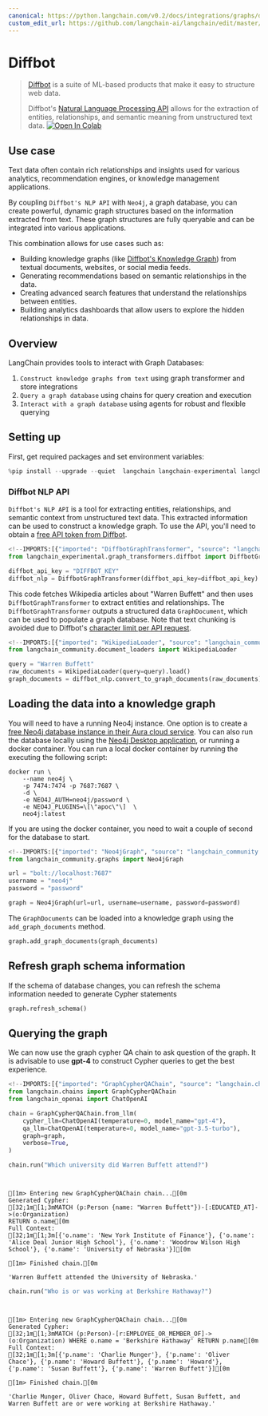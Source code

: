 ```yaml
---
canonical: https://python.langchain.com/v0.2/docs/integrations/graphs/diffbot/
custom_edit_url: https://github.com/langchain-ai/langchain/edit/master/docs/docs/integrations/graphs/diffbot.ipynb
---
```


# Diffbot

>[Diffbot](https://docs.diffbot.com/docs/getting-started-with-diffbot) is a suite of ML-based products that make it easy to structure web data.
>
>Diffbot's [Natural Language Processing API](https://www.diffbot.com/products/natural-language/) allows for the extraction of entities, relationships, and semantic meaning from unstructured text data.
[![Open In Colab](https://colab.research.google.com/assets/colab-badge.svg)](https://colab.research.google.com/github/langchain-ai/langchain/blob/master/docs/docs/integrations/graphs/diffbot.ipynb)

## Use case

Text data often contain rich relationships and insights used for various analytics, recommendation engines, or knowledge management applications.

By coupling `Diffbot's NLP API` with `Neo4j`, a graph database, you can create powerful, dynamic graph structures based on the information extracted from text. These graph structures are fully queryable and can be integrated into various applications.

This combination allows for use cases such as:

* Building knowledge graphs (like [Diffbot's Knowledge Graph](https://www.diffbot.com/products/knowledge-graph/)) from textual documents, websites, or social media feeds.
* Generating recommendations based on semantic relationships in the data.
* Creating advanced search features that understand the relationships between entities.
* Building analytics dashboards that allow users to explore the hidden relationships in data.

## Overview

LangChain provides tools to interact with Graph Databases:

1. `Construct knowledge graphs from text` using graph transformer and store integrations 
2. `Query a graph database` using chains for query creation and execution
3. `Interact with a graph database` using agents for robust and flexible querying 

## Setting up

First, get required packages and set environment variables:


```python
%pip install --upgrade --quiet  langchain langchain-experimental langchain-openai neo4j wikipedia
```

### Diffbot NLP API

`Diffbot's NLP API` is a tool for extracting entities, relationships, and semantic context from unstructured text data.
This extracted information can be used to construct a knowledge graph.
To use the API, you'll need to obtain a [free API token from Diffbot](https://app.diffbot.com/get-started/).


```python
<!--IMPORTS:[{"imported": "DiffbotGraphTransformer", "source": "langchain_experimental.graph_transformers.diffbot", "docs": "https://api.python.langchain.com/en/latest/graph_transformers/langchain_experimental.graph_transformers.diffbot.DiffbotGraphTransformer.html", "title": "Diffbot"}]-->
from langchain_experimental.graph_transformers.diffbot import DiffbotGraphTransformer

diffbot_api_key = "DIFFBOT_KEY"
diffbot_nlp = DiffbotGraphTransformer(diffbot_api_key=diffbot_api_key)
```

This code fetches Wikipedia articles about "Warren Buffett" and then uses `DiffbotGraphTransformer` to extract entities and relationships.
The `DiffbotGraphTransformer` outputs a structured data `GraphDocument`, which can be used to populate a graph database.
Note that text chunking is avoided due to Diffbot's [character limit per API request](https://docs.diffbot.com/reference/introduction-to-natural-language-api).


```python
<!--IMPORTS:[{"imported": "WikipediaLoader", "source": "langchain_community.document_loaders", "docs": "https://api.python.langchain.com/en/latest/document_loaders/langchain_community.document_loaders.wikipedia.WikipediaLoader.html", "title": "Diffbot"}]-->
from langchain_community.document_loaders import WikipediaLoader

query = "Warren Buffett"
raw_documents = WikipediaLoader(query=query).load()
graph_documents = diffbot_nlp.convert_to_graph_documents(raw_documents)
```

## Loading the data into a knowledge graph

You will need to have a running Neo4j instance. One option is to create a [free Neo4j database instance in their Aura cloud service](https://neo4j.com/cloud/platform/aura-graph-database/). You can also run the database locally using the [Neo4j Desktop application](https://neo4j.com/download/), or running a docker container. You can run a local docker container by running the executing the following script:
```
docker run \
    --name neo4j \
    -p 7474:7474 -p 7687:7687 \
    -d \
    -e NEO4J_AUTH=neo4j/password \
    -e NEO4J_PLUGINS=\[\"apoc\"\]  \
    neo4j:latest
```    
If you are using the docker container, you need to wait a couple of second for the database to start.


```python
<!--IMPORTS:[{"imported": "Neo4jGraph", "source": "langchain_community.graphs", "docs": "https://api.python.langchain.com/en/latest/graphs/langchain_community.graphs.neo4j_graph.Neo4jGraph.html", "title": "Diffbot"}]-->
from langchain_community.graphs import Neo4jGraph

url = "bolt://localhost:7687"
username = "neo4j"
password = "password"

graph = Neo4jGraph(url=url, username=username, password=password)
```

The `GraphDocuments` can be loaded into a knowledge graph using the `add_graph_documents` method.


```python
graph.add_graph_documents(graph_documents)
```

## Refresh graph schema information
If the schema of database changes, you can refresh the schema information needed to generate Cypher statements


```python
graph.refresh_schema()
```

## Querying the graph
We can now use the graph cypher QA chain to ask question of the graph. It is advisable to use **gpt-4** to construct Cypher queries to get the best experience.


```python
<!--IMPORTS:[{"imported": "GraphCypherQAChain", "source": "langchain.chains", "docs": "https://api.python.langchain.com/en/latest/chains/langchain_community.chains.graph_qa.cypher.GraphCypherQAChain.html", "title": "Diffbot"}, {"imported": "ChatOpenAI", "source": "langchain_openai", "docs": "https://api.python.langchain.com/en/latest/chat_models/langchain_openai.chat_models.base.ChatOpenAI.html", "title": "Diffbot"}]-->
from langchain.chains import GraphCypherQAChain
from langchain_openai import ChatOpenAI

chain = GraphCypherQAChain.from_llm(
    cypher_llm=ChatOpenAI(temperature=0, model_name="gpt-4"),
    qa_llm=ChatOpenAI(temperature=0, model_name="gpt-3.5-turbo"),
    graph=graph,
    verbose=True,
)
```


```python
chain.run("Which university did Warren Buffett attend?")
```
```output


[1m> Entering new GraphCypherQAChain chain...[0m
Generated Cypher:
[32;1m[1;3mMATCH (p:Person {name: "Warren Buffett"})-[:EDUCATED_AT]->(o:Organization)
RETURN o.name[0m
Full Context:
[32;1m[1;3m[{'o.name': 'New York Institute of Finance'}, {'o.name': 'Alice Deal Junior High School'}, {'o.name': 'Woodrow Wilson High School'}, {'o.name': 'University of Nebraska'}][0m

[1m> Finished chain.[0m
```


```output
'Warren Buffett attended the University of Nebraska.'
```



```python
chain.run("Who is or was working at Berkshire Hathaway?")
```
```output


[1m> Entering new GraphCypherQAChain chain...[0m
Generated Cypher:
[32;1m[1;3mMATCH (p:Person)-[r:EMPLOYEE_OR_MEMBER_OF]->(o:Organization) WHERE o.name = 'Berkshire Hathaway' RETURN p.name[0m
Full Context:
[32;1m[1;3m[{'p.name': 'Charlie Munger'}, {'p.name': 'Oliver Chace'}, {'p.name': 'Howard Buffett'}, {'p.name': 'Howard'}, {'p.name': 'Susan Buffett'}, {'p.name': 'Warren Buffett'}][0m

[1m> Finished chain.[0m
```


```output
'Charlie Munger, Oliver Chace, Howard Buffett, Susan Buffett, and Warren Buffett are or were working at Berkshire Hathaway.'
```